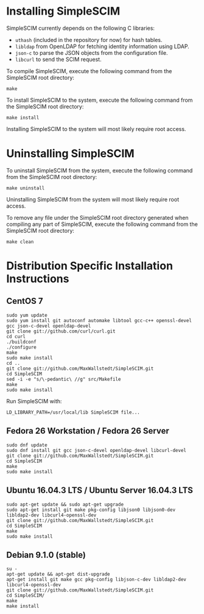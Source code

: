 # Installing SimpleSCIM

SimpleSCIM currently depends on the following C libraries:

* `uthash` (included in the repository for now) for hash tables.
* `libldap` from OpenLDAP for fetching identity information using LDAP.
* `json-c` to parse the JSON objects from the configuration file.
* `libcurl` to send the SCIM request.

To compile SimpleSCIM, execute the following command from the
SimpleSCIM root directory:

```
make
```

To install SimpleSCIM to the system, execute the following command
from the SimpleSCIM root directory:

```
make install
```

Installing SimpleSCIM to the system will most likely require root
access.

# Uninstalling SimpleSCIM

To uninstall SimpleSCIM from the system, execute the following
command from the SimpleSCIM root directory:

```
make uninstall
```

Uninstalling SimpleSCIM from the system will most likely require root
access.

To remove any file under the SimpleSCIM root directory generated when
compiling any part of SimpleSCIM, execute the following command from
the SimpleSCIM root directory:

```
make clean
```

# Distribution Specific Installation Instructions

## CentOS 7

    sudo yum update
    sudo yum install git autoconf automake libtool gcc-c++ openssl-devel gcc json-c-devel openldap-devel
    git clone git://github.com/curl/curl.git
    cd curl
    ./buildconf
    ./configure
    make
    sudo make install
    cd ..
    git clone git://github.com/MaxWallstedt/SimpleSCIM.git
    cd SimpleSCIM
    sed -i -e "s/\-pedantic\ //g" src/Makefile
    make
    sudo make install

Run SimpleSCIM with:

    LD_LIBRARY_PATH=/usr/local/lib SimpleSCIM file...

## Fedora 26 Workstation / Fedora 26 Server

    sudo dnf update
    sudo dnf install git gcc json-c-devel openldap-devel libcurl-devel
    git clone git://github.com/MaxWallstedt/SimpleSCIM.git
    cd SimpleSCIM
    make
    sudo make install

## Ubuntu 16.04.3 LTS / Ubuntu Server 16.04.3 LTS

    sudo apt-get update && sudo apt-get upgrade
    sudo apt-get install git make pkg-config libjson0 libjson0-dev libldap2-dev libcurl4-openssl-dev
    git clone git://github.com/MaxWallstedt/SimpleSCIM.git
    cd SimpleSCIM
    make
    sudo make install

## Debian 9.1.0 (stable)

    su -
    apt-get update && apt-get dist-upgrade
    apt-get install git make gcc pkg-config libjson-c-dev libldap2-dev libcurl4-openssl-dev
    git clone git://github.com/MaxWallstedt/SimpleSCIM.git
    cd SimpleSCIM/
    make
    make install
